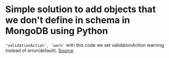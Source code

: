 # Simple solution to add objects that we don't define in schema in MongoDB using Python

`'validationAction', 'warn'`  with this code we set   validationAction warning instead of error(default).
[Source](https://www.mongodb.com/docs/compass/current/validation/#validation-actions-and-levels)
